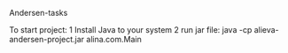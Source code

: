Andersen-tasks

To start project:
1 Install Java to your system
2 run jar file: java -cp alieva-andersen-project.jar alina.com.Main
